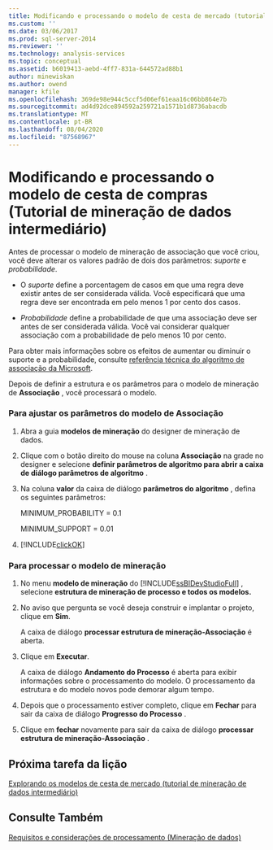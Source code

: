 ```yaml
---
title: Modificando e processando o modelo de cesta de mercado (tutorial de mineração de dados intermediário) | Microsoft Docs
ms.custom: ''
ms.date: 03/06/2017
ms.prod: sql-server-2014
ms.reviewer: ''
ms.technology: analysis-services
ms.topic: conceptual
ms.assetid: b6019413-aebd-4ff7-831a-644572ad88b1
author: minewiskan
ms.author: owend
manager: kfile
ms.openlocfilehash: 369de98e944c5ccf5d06ef61eaa16c06bb864e7b
ms.sourcegitcommit: ad4d92dce894592a259721a1571b1d8736abacdb
ms.translationtype: MT
ms.contentlocale: pt-BR
ms.lasthandoff: 08/04/2020
ms.locfileid: "87568967"
---
```

# <a name="modifying-and-processing-the-market-basket-model-intermediate-data-mining-tutorial"></a>Modificando e processando o modelo de cesta de compras (Tutorial de mineração de dados intermediário)
  Antes de processar o modelo de mineração de associação que você criou, você deve alterar os valores padrão de dois dos parâmetros: *suporte* e *probabilidade*.  
  
-   O *suporte* define a porcentagem de casos em que uma regra deve existir antes de ser considerada válida. Você especificará que uma regra deve ser encontrada em pelo menos 1 por cento dos casos.  
  
-   *Probabilidade* define a probabilidade de que uma associação deve ser antes de ser considerada válida. Você vai considerar qualquer associação com a probabilidade de pelo menos 10 por cento.  
  
 Para obter mais informações sobre os efeitos de aumentar ou diminuir o suporte e a probabilidade, consulte [referência técnica do algoritmo de associação da Microsoft](../../2014/analysis-services/data-mining/microsoft-association-algorithm-technical-reference.md).  
  
 Depois de definir a estrutura e os parâmetros para o modelo de mineração de **Associação** , você processará o modelo.  
  
### <a name="to-adjust-the-parameters-of-the-association-model"></a>Para ajustar os parâmetros do modelo de Associação  
  
1.  Abra a guia **modelos de mineração** do designer de mineração de dados.  
  
2.  Clique com o botão direito do mouse na coluna **Associação** na grade no designer e selecione **definir parâmetros de algoritmo para abrir a caixa de diálogo parâmetros de algoritmo** .  
  
3.  Na coluna **valor** da caixa de diálogo **parâmetros do algoritmo** , defina os seguintes parâmetros:  
  
     MINIMUM_PROBABILITY = 0.1  
  
     MINIMUM_SUPPORT = 0.01  
  
4.  [!INCLUDE[clickOK](../includes/clickok-md.md)]  
  
### <a name="to-process-the-mining-model"></a>Para processar o modelo de mineração  
  
1.  No menu **modelo de mineração** do [!INCLUDE[ssBIDevStudioFull](../includes/ssbidevstudiofull-md.md)] , selecione **estrutura de mineração de processo e todos os modelos.**  
  
2.  No aviso que pergunta se você deseja construir e implantar o projeto, clique em **Sim**.  
  
     A caixa de diálogo **processar estrutura de mineração-Associação** é aberta.  
  
3.  Clique em **Executar**.  
  
     A caixa de diálogo **Andamento do Processo** é aberta para exibir informações sobre o processamento do modelo. O processamento da estrutura e do modelo novos pode demorar algum tempo.  
  
4.  Depois que o processamento estiver completo, clique em **Fechar** para sair da caixa de diálogo **Progresso do Processo** .  
  
5.  Clique em **fechar** novamente para sair da caixa de diálogo **processar estrutura de mineração-Associação** .  
  
## <a name="next-task-in-lesson"></a>Próxima tarefa da lição  
 [Explorando os modelos de cesta de mercado &#40;tutorial de mineração de dados intermediário&#41;](../../2014/tutorials/exploring-the-market-basket-models-intermediate-data-mining-tutorial.md)  
  
## <a name="see-also"></a>Consulte Também  
 [Requisitos e considerações de processamento &#40;Mineração de dados&#41;](../../2014/analysis-services/data-mining/processing-requirements-and-considerations-data-mining.md)  
  
  

